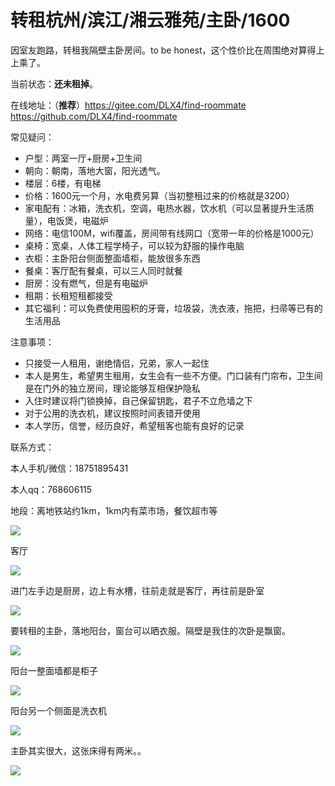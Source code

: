 



# 转租杭州/滨江/湘云雅苑/主卧/1600

因室友跑路，转租我隔壁主卧房间。to be honest，这个性价比在周围绝对算得上上乘了。

当前状态：**还未租掉**。

在线地址：（**推荐**）<https://gitee.com/DLX4/find-roommate>   <https://github.com/DLX4/find-roommate>

常见疑问：

- 户型：两室一厅+厨房+卫生间
- 朝向：朝南，落地大窗，阳光透气。
- 楼层：6楼，有电梯
- 价格：1600元一个月，水电费另算（当初整租过来的价格就是3200）
- 家电配有：冰箱，洗衣机，空调，电热水器，饮水机（可以显著提升生活质量），电饭煲，电磁炉
- 网络：电信100M，wifi覆盖，房间带有线网口（宽带一年的价格是1000元）
- 桌椅：宽桌，人体工程学椅子，可以较为舒服的操作电脑
- 衣柜：主卧阳台侧面整面墙柜，能放很多东西
- 餐桌：客厅配有餐桌，可以三人同时就餐
- 厨房：没有燃气，但是有电磁炉
- 租期：长租短租都接受
- 其它福利：可以免费使用囤积的牙膏，垃圾袋，洗衣液，拖把，扫帚等已有的生活用品

注意事项：

- 只接受一人租用，谢绝情侣，兄弟，家人一起住
- 本人是男生，希望男生租用，女生会有一些不方便。门口装有门帘布，卫生间是在门外的独立房间，理论能够互相保护隐私
- 入住时建议将门锁换掉，自己保留钥匙，君子不立危墙之下
- 对于公用的洗衣机，建议按照时间表错开使用
- 本人学历，信誉，经历良好，希望租客也能有良好的记录

联系方式：

本人手机/微信：18751895431

本人qq：768606115



地段：离地铁站约1km，1km内有菜市场，餐饮超市等

![](https://dlx-export.oss-cn-hangzhou.aliyuncs.com/694296176312188928_%E5%BE%AE%E4%BF%A1%E5%9B%BE%E7%89%87_20200330212114.png)



客厅

![](https://dlx-export.oss-cn-hangzhou.aliyuncs.com/694295560185708544_IMG_2204-min.JPG)



进门左手边是厨房，边上有水槽，往前走就是客厅，再往前是卧室

![](https://dlx-export.oss-cn-hangzhou.aliyuncs.com/694295521128349696_IMG_2203-min.JPG)



要转租的主卧，落地阳台，窗台可以晒衣服。隔壁是我住的次卧是飘窗。

![](https://dlx-export.oss-cn-hangzhou.aliyuncs.com/694295483761295360_IMG_2202-min.JPG)



阳台一整面墙都是柜子

![](https://dlx-export.oss-cn-hangzhou.aliyuncs.com/694295436327911424_IMG_2201-min.JPG)



阳台另一个侧面是洗衣机

![](https://dlx-export.oss-cn-hangzhou.aliyuncs.com/694295388651257856_IMG_2200-min.JPG)

主卧其实很大，这张床得有两米。。

![](https://dlx-export.oss-cn-hangzhou.aliyuncs.com/694295345928077312_IMG_2199-min.JPG)